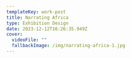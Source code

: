 ```yaml
---
templateKey: work-post
title: Narrating Africa
type: Exhibition Design
date: 2023-12-12T16:26:35.949Z
cover:
  videoFile: ""
  fallbackImage: /img/narrating-africa-1.jpg
---
```

